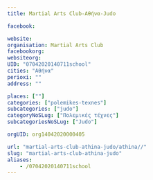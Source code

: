 ```yaml
---
title: Martial Arts Club-Αθήνα-Judo

facebook:

website:
organisation: Martial Arts Club
facebookorg:
websiteorg:
UID: "07042020140711school"
cities: "Αθήνα"
perioxi: ""
address: ""

places: [""]
categories: ["polemikes-texnes"]
subcategories: ["judo"]
categoryNoSLug: ["Πολεμικές τέχνες"]
subcategoriesNoSLug: ["Judo"]

orgUID: org14042020000405

url: "martial-arts-club-athina-judo/athina//"
slug: "martial-arts-club-athina-judo"
aliases:
    - /07042020140711school
---
```





